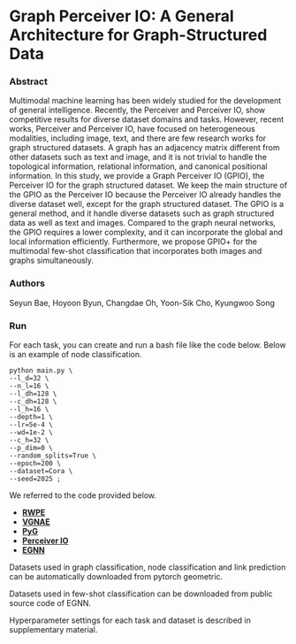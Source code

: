 #  Graph Perceiver IO: A General Architecture for Graph-Structured Data

### Abstract
Multimodal machine learning has been widely studied for the development of general intelligence. Recently, the Perceiver and Perceiver IO, show competitive results for diverse dataset domains and tasks. However, recent works, Perceiver and Perceiver IO, have focused on heterogeneous modalities, including image, text, and there are few research works for graph structured datasets. A graph has an adjacency matrix different from other datasets such as text and image, and it is not trivial to handle the topological information, relational information, and canonical positional information. In this study, we provide a Graph Perceiver IO (GPIO), the Perceiver IO for the graph structured dataset. We keep the main structure of the GPIO as the Perceiver IO because the Perceiver IO already handles the diverse dataset well, except for the graph structured dataset. The GPIO is a general method, and it handle diverse datasets such as graph structured data as well as text and images. Compared to the graph neural networks, the GPIO requires a lower complexity, and it can incorporate the global and local information efficiently. Furthermore, we propose GPIO+ for the multimodal few-shot classification that incorporates both images and graphs simultaneously.

### Authors
Seyun Bae, Hoyoon Byun, Changdae Oh, Yoon-Sik Cho, Kyungwoo Song

### Run
For each task, you can create and run a bash file like the code below. Below is an example of node classification. 

```
python main.py \
--l_d=32 \
--n_l=16 \
--l_dh=128 \
--c_dh=128 \
--l_h=16 \
--depth=1 \
--lr=5e-4 \
--wd=1e-2 \
--c_h=32 \
--p_dim=0 \
--random_splits=True \
--epoch=200 \
--dataset=Cora \
--seed=2025 ;
`````

We referred to the code provided below.

* **[RWPE](https://github.com/vijaydwivedi75/gnn-lspe)**
* **[VGNAE](https://github.com/SeongJinAhn/VGNAE)**
* **[PyG](https://github.com/pyg-team/pytorch_geometric/tree/master/benchmark)**
* **[Perceiver IO](https://github.com/lucidrains/perceiver-pytorch)**
* **[EGNN](https://github.com/jmkim0309/fewshot-egnn)**

Datasets used in graph classification, node classification and link prediction can be automatically downloaded from pytorch geometric.

Datasets used in few-shot classification can be downloaded from public source code of EGNN.

Hyperparameter settings for each task and dataset is described in supplementary material.

